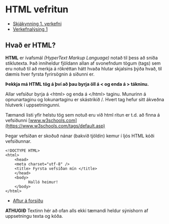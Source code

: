 # HTML vefritun  

* [Skjákynning 1. verkefni](https://gjg.github.io/Vefhonnun/)
* [Verkefnalýsing 1](Verkefni-1.md)

## Hvað er HTML?
 
**HTML** er ívafsmál _(HyperText Markup Language)_  notað til þess að sníða stiklutexta.  Það inniheldur fjöldann allan af svonefndum tögum (tags) sem eru notuð til að merkja á rökréttan hátt hvaða hlutar skjalsins þýða hvað, til dæmis hver fyrsta fyrirsögnin á síðunni er. 

**Þekkja má HTML tög á því að þau byrja öll á   <  og enda á  > tákninu.**

Allar vefsíður byrja á &lt;html> og enda á &lt;/html> taginu.  Munurinn á opnunartaginu og lokunartaginu er skástrikið /.  Hvert tag hefur sitt ákveðna hlutverk í uppsetningunni. 

Tæmandi listi yfir helstu tög sem notuð eru við html ritun er t.d. að finna á vefsíðunni [www.w3schools.com](https://www.w3schools.com/tags/default.asp) 

Þegar vefsíðan er skoðuð nánar (bakvið tjöldin) kemur í ljós HTML kóði vefsíðunnar. 
 
```
<!DOCTYPE HTML> 
<html>  
	<head>  
	<meta charset="utf-8" /> 
	<title> Fyrsta vefsíðan mín </title>  
	</head>  
	<body>  
	      Halló heimur! 
	</body>  
</html>  

```


* [Aftur á forsíðu](https://github.com/GJG/Vefhonnun)

**ATHUGIÐ** 
Textinn hér að ofan alls ekki tæmandi heldur sýnishorn af uppsetningu texta og kóða.